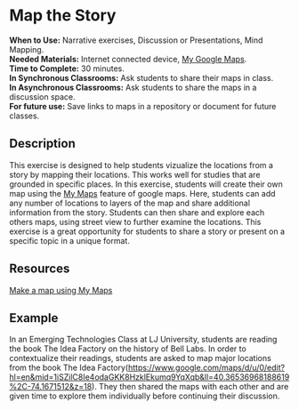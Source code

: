 # Map the Story

**When to Use:** Narrative exercises, Discussion or Presentations, Mind Mapping.  
**Needed Materials:** Internet connected device, [My Google Maps](https://www.google.com/maps/d/u/0/).   
**Time to Complete:** 30 minutes.     
**In Synchronous Classrooms:** Ask students to share their maps in class.  
**In Asynchronous Classrooms:** Ask students to share the maps in a discussion space.   
**For future use:** Save links to maps in a repository or document for future classes.

## Description 
This exercise is designed to help students vizualize the locations from a story by mapping their locations. This works well for studies that are grounded in specific places. In this exercise, students will create their own map using the [My Maps](https://www.google.com/maps/d/u/0/) feature of google maps. Here, students can add any number of locations to layers of the map and share additional information from the story. Students can then share and explore each others maps, using street view to further examine the locations. This exercise is a great opportunity for students to share a story or present on a specific topic in a unique format. 

## Resources 

[Make a map using My Maps](https://support.google.com/mymaps/answer/3024454?co=GENIE.Platform%3DDesktop&hl=en)

## Example 

In an Emerging Technologies Class at LJ University, students are reading the book The Idea Factory on the history of Bell Labs. In order to contextualize their readings, students are asked to map major locations from the book The Idea Factory(https://www.google.com/maps/d/u/0/edit?hl=en&mid=1iSZilC8Ie4odaGKK8HzklEkumq9YqXqb&ll=40.36536968188619%2C-74.1671512&z=18). They then shared the maps with each other and are given time to explore them individually before continuing their discussion. 
